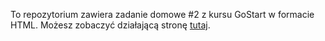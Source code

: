 To repozytorium zawiera zadanie domowe #2 z kursu GoStart w formacie HTML. Możesz zobaczyć działającą stronę [tutaj](https://martunia888.github.io/gostart-markup-hw-01/blob/main/index.html).
